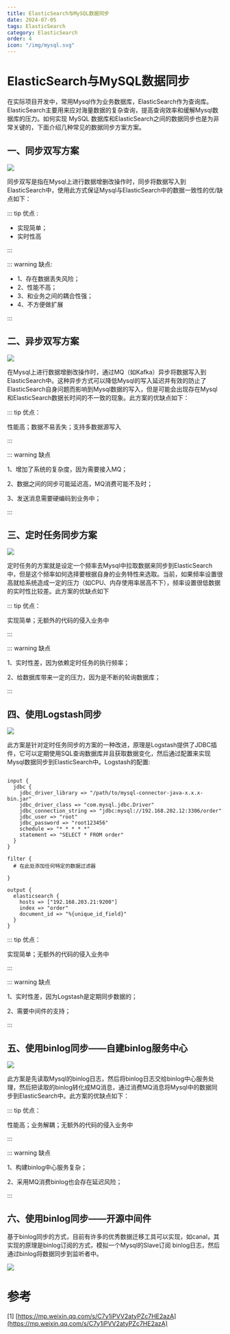 ```yaml
---
title: ElasticSearch与MySQL数据同步
date: 2024-07-05
tags: ElasticSearch
category: ElasticSearch
order: 4
icon: "/img/mysql.svg"
---
```


<!--more--->

# ElasticSearch与MySQL数据同步

 在实际项目开发中，常用Mysql作为业务数据库，ElasticSearch作为查询库。ElasticSearch主要用来应对海量数据的复杂查询，提高查询效率和缓解Mysql数据库的压力。如何实现 MySQL 数据库和ElasticSearch之间的数据同步也是为非常关键的，下面介绍几种常见的数据同步方案方案。

## 一、同步双写方案

![](/image\es\es14.png)

 同步双写是指在Mysql上进行数据增删改操作时，同步将数据写入到ElasticSearch中，使用此方式保证Mysql与ElasticSearch中的数据一致性的优/缺点如下：

::: tip 优点 :

-  实现简单；
- 实时性高      

:::

::: warning 缺点:

-  1、存在数据丢失风险；
- 2、性能不高；
- 3、和业务之间的耦合性强；
- 4、不方便做扩展 

:::

## 二、异步双写方案

![](/image\es\es15.png)

在Mysql上进行数据增删改操作时，通过MQ（如Kafka）异步将数据写入到ElasticSearch中。这种异步方式可以降低Mysql的写入延迟并有效的防止了ElasticSearch自身问题而影响到Mysql数据的写入，但是可能会出现存在Mysql和ElasticSearch数据长时间的不一致的现象。此方案的优缺点如下：

::: tip 优点：

性能高；数据不易丢失；支持多数据源写入

:::

::: warning 缺点

1、增加了系统的复杂度，因为需要接入MQ；

2、数据之间的同步可能延迟高，MQ消费可能不及时；

3、发送消息需要硬编码到业务中；

:::

## 三、定时任务同步方案

![](/image\es\es16.png)

 定时任务的方案就是设定一个频率去Mysql中拉取数据来同步到ElasticSearch中，但是这个频率如何选择要根据自身的业务特性来选取。当前，如果频率设置很高就给系统造成一定的压力（如CPU、内存使用率居高不下），频率设置很低数据的实时性比较差。此方案的优缺点如下

::: tip 优点：

实现简单；无额外的代码的侵入业务中

:::

::: warning 缺点

1、实时性差，因为依赖定时任务的执行频率；

2、给数据库带来一定的压力，因为是不断的轮询数据库；

:::

## 四、使用Logstash同步

![](/image\es\es17.png)

此方案是针对定时任务同步的方案的一种改进，原理是Logstash提供了JDBC插件，它可以定期使用SQL查询数据库并且获取数据变化，然后通过配置来实现Mysql数据同步到ElasticSearch中。Logstash的配置:

```

input {
  jdbc {
    jdbc_driver_library => "/path/to/mysql-connector-java-x.x.x-bin.jar"
    jdbc_driver_class => "com.mysql.jdbc.Driver"
    jdbc_connection_string => "jdbc:mysql://192.168.202.12:3306/order"
    jdbc_user => "root"
    jdbc_password => "root123456"
    schedule => "* * * * *"
    statement => "SELECT * FROM order"
  }
}
 
filter {
  # 在此处添加任何特定的数据过滤器
  
}
 
output {
  elasticsearch {
    hosts => ["192.168.203.21:9200"]
    index => "order"
    document_id => "%{unique_id_field}"
  }
}
```

::: tip 优点：

实现简单；无额外的代码的侵入业务中

:::

::: warning 缺点

1、实时性差，因为Logstash是定期同步数据的；

2、需要中间件的支持；

:::

## 五、使用binlog同步——自建binlog服务中心

![](/image\es\es18.png)

此方案是先读取Mysql的binlog日志，然后将binlog日志交给binlog中心服务处理，然后把读取的binlog转化成MQ消息，通过消费MQ消息将Mysql中的数据同步到ElasticSearch中。此方案的优缺点如下：

::: tip 优点：

性能高；业务解耦；无额外的代码的侵入业务中

:::

::: warning 缺点

1、构建binlog中心服务复杂；

2、采用MQ消费binlog也会存在延迟风险；

:::

## 六、使用binlog同步——开源中间件

  基于binlog同步的方式，目前有许多的优秀数据迁移工具可以实现，如canal，其实现的原理是binlog订阅的方式，模拟一个Mysql的Slave订阅 binlog日志，然后通过binlog将数据同步到监听者中。

![](/image\es\es19.png)



# 参考

[1] [https://mp.weixin.qq.com/s/C7y1iPVV2atyPZc7HE2azA](https://mp.weixin.qq.com/s/C7y1iPVV2atyPZc7HE2azA)